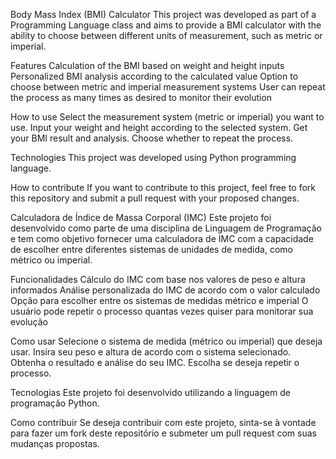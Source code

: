 Body Mass Index (BMI) Calculator
This project was developed as part of a Programming Language class
and aims to provide a BMI calculator with the ability to choose between different units of measurement, such as metric or imperial.

Features
 Calculation of the BMI based on weight and height inputs
 Personalized BMI analysis according to the calculated value
 Option to choose between metric and imperial measurement systems
 User can repeat the process as many times as desired to monitor their evolution

How to use
 Select the measurement system (metric or imperial) you want to use.
 Input your weight and height according to the selected system.
 Get your BMI result and analysis.
 Choose whether to repeat the process.

Technologies
 This project was developed using Python programming language.

How to contribute
 If you want to contribute to this project, feel free to fork this repository and submit a pull request with your proposed changes.

Calculadora de Índice de Massa Corporal (IMC)
Este projeto foi desenvolvido como parte de uma disciplina de Linguagem de Programação e tem como objetivo fornecer uma calculadora de IMC com a capacidade de escolher entre diferentes sistemas de unidades de medida, 
como métrico ou imperial.

Funcionalidades
 Cálculo do IMC com base nos valores de peso e altura informados
 Análise personalizada do IMC de acordo com o valor calculado
 Opção para escolher entre os sistemas de medidas métrico e imperial
 O usuário pode repetir o processo quantas vezes quiser para monitorar sua evolução

Como usar
 Selecione o sistema de medida (métrico ou imperial) que deseja usar.
 Insira seu peso e altura de acordo com o sistema selecionado.
 Obtenha o resultado e análise do seu IMC.
 Escolha se deseja repetir o processo.

Tecnologias
 Este projeto foi desenvolvido utilizando a linguagem de programação Python.

Como contribuir
Se deseja contribuir com este projeto, sinta-se à vontade para fazer um fork deste repositório e submeter um pull request com suas mudanças propostas.
